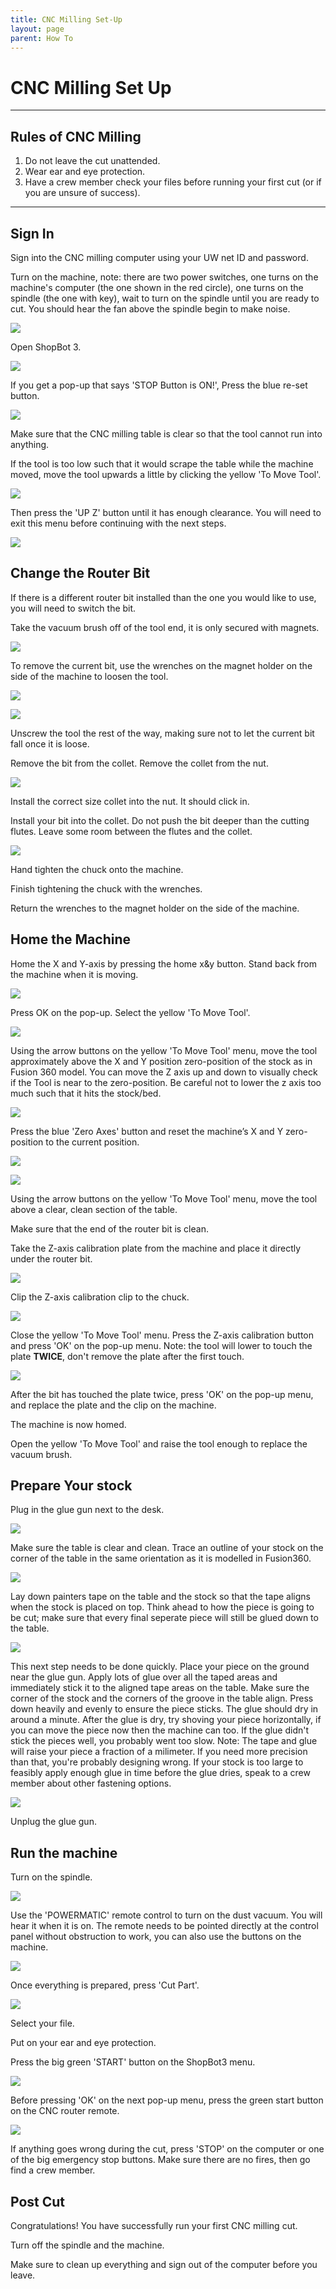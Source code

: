 ```yaml
---
title: CNC Milling Set-Up
layout: page
parent: How To
---
```


# CNC Milling Set Up

---

## Rules of CNC Milling

1. Do not leave the cut unattended.
2. Wear ear and eye protection.
3. Have a crew member check your files before running your first cut (or if you are unsure of success).

---

## Sign In

Sign into the CNC milling computer using your UW net ID and password.

Turn on the machine, note: there are two power switches, one turns on the machine's computer (the one shown in the red circle), one turns on the spindle (the one with key), wait to turn on the spindle until you are ready to cut. You should hear the fan above the spindle begin to make noise.

![](/assets/images/cnc_setup/turn_on_machine.png)

Open ShopBot 3.

![](/assets/images/cnc_setup/open_shopBot3.png)

If you get a pop-up that says 'STOP Button is ON!', Press the blue re-set button.

![](/assets/images/cnc_setup/reset_button.png)

Make sure that the CNC milling table is clear so that the tool cannot run into anything.

If the tool is too low such that it would scrape the table while the machine moved, move the tool upwards a little by clicking the yellow 'To Move Tool'.

![](/assets/images/cnc_setup/open_moveTool.png)

Then press the 'UP Z' button until it has enough clearance. You will need to exit this menu before continuing with the next steps.

![](/assets/images/cnc_setup/move_z_up.png)

## Change the Router Bit

If there is a different router bit installed than the one you would like to use, you will need to switch the bit.

Take the vacuum brush off of the tool end, it is only secured with magnets.

![](/assets/images/cnc_setup/remove_brush.gif)

To remove the current bit, use the wrenches on the magnet holder on the side of the machine to loosen the tool.

![](/assets/images/cnc_setup/wrench_location.png)

![](/assets/images/cnc_setup/wrench_fitting.jpeg)

Unscrew the tool the rest of the way, making sure not to let the current bit fall once it is loose.

Remove the bit from the collet. Remove the collet from the nut.

![](/assets/images/cnc_setup/tool_parts.png)

Install the correct size collet into the nut. It should click in.

Install your bit into the collet. Do not push the bit deeper than the cutting flutes. Leave some room between the flutes and the collet.

![](/assets/images/cnc_setup/tool_setup.png)

Hand tighten the chuck onto the machine.

Finish tightening the chuck with the wrenches.

Return the wrenches to the magnet holder on the side of the machine.

## Home the Machine

Home the X and Y-axis by pressing the home x&y button. Stand back from the machine when it is moving.

![](/assets/images/cnc_setup/home_xy.png)

Press OK on the pop-up. Select the yellow 'To Move Tool'.

![](/assets/images/cnc_setup/open_moveTool.png)

Using the arrow buttons on the yellow 'To Move Tool' menu, move the tool approximately above the X and Y position zero-position of the stock as in Fusion 360 model. You can move the Z axis up and down to visually check if the Tool is near to the zero-position. Be careful not to lower the z axis too much such that it hits the stock/bed.

![](/assets/images/cnc_setup/move_coordinates.png)

Press the blue 'Zero Axes' button and reset the machine’s X and Y zero-position to the current position.

![](/assets/images/cnc_setup/zero_axis.png)

![](/assets/images/cnc_setup/zero_xy.png)

Using the arrow buttons on the yellow 'To Move Tool' menu, move the tool above a clear, clean section of the table.

Make sure that the end of the router bit is clean.

Take the Z-axis calibration plate from the machine and place it directly under the router bit.

![](/assets/images/cnc_setup/z_plate.png)

Clip the Z-axis calibration clip to the chuck.

![](/assets/images/cnc_setup/plate_under_bit.png)

Close the yellow 'To Move Tool' menu. Press the Z-axis calibration button and press 'OK' on the pop-up menu. Note: the tool will lower to touch the plate **TWICE**, don't remove the plate after the first touch.

![](/assets/images/cnc_setup/home_z_button.png)

After the bit has touched the plate twice, press 'OK' on the pop-up menu, and replace the plate and the clip on the machine.

The machine is now homed.

Open the yellow 'To Move Tool' and raise the tool enough to replace the vacuum brush.

## Prepare Your stock

Plug in the glue gun next to the desk.

![](/assets/images/cnc_setup/glue_gun.png)

Make sure the table is clear and clean. Trace an outline of your stock on the corner of the table in the same orientation as it is modelled in Fusion360.

![](/assets/images/cnc_setup/trace_stock.png)

Lay down painters tape on the table and the stock so that the tape aligns when the stock is placed on top. Think ahead to how the piece is going to be cut; make sure that every final seperate piece will still be glued down to the table.

![](/assets/images/cnc_setup/tape_stock.png)

This next step needs to be done quickly. Place your piece on the ground near the glue gun. Apply lots of glue over all the taped areas and immediately stick it to the aligned tape areas on the table. Make sure the corner of the stock and the corners of the groove in the table align. Press down heavily and evenly to ensure the piece sticks. The glue should dry in around a minute. After the glue is dry, try shoving your piece horizontally, if you can move the piece now then the machine can too. If the glue didn't stick the pieces well, you probably went too slow. Note: The tape and glue will raise your piece a fraction of a milimeter. If you need more precision than that, you're probably designing wrong. If your stock is too large to feasibly apply enough glue in time before the glue dries, speak to a crew member about other fastening options.

![](/assets/images/cnc_setup/secure_stock.png)

Unplug the glue gun.

## Run the machine

Turn on the spindle.

![](/assets/images/cnc_setup/turn_on_spindle.png)

Use the 'POWERMATIC' remote control to turn on the dust vacuum. You will hear it when it is on. The remote needs to be pointed directly at the control panel without obstruction to work, you can also use the buttons on the machine.

![](/assets/images/cnc_setup/powermatic.png)

Once everything is prepared, press 'Cut Part'.

![](/assets/images/cnc_setup/cut_part.png)

Select your file.

Put on your ear and eye protection.

Press the big green 'START' button on the ShopBot3 menu.

![](/assets/images/cnc_setup/start_button.png)

Before pressing 'OK' on the next pop-up menu, press the green start button on the CNC router remote.

![](/assets/images/cnc_setup/reset_button.png)

If anything goes wrong during the cut, press 'STOP' on the computer or one of the big emergency stop buttons. Make sure there are no fires, then go find a crew member.

## Post Cut

Congratulations! You have successfully run your first CNC milling cut.

Turn off the spindle and the machine.

Make sure to clean up everything and sign out of the computer before you leave.
